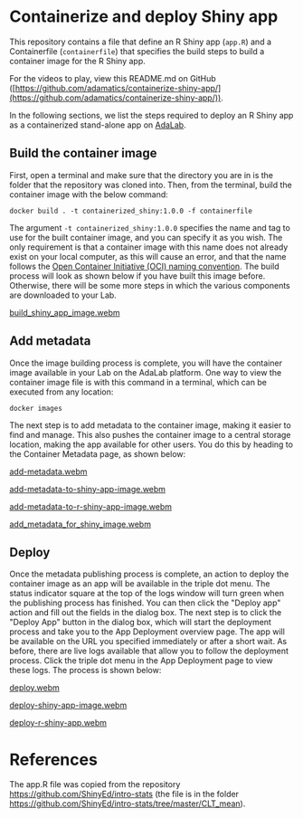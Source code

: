 # Containerize and deploy Shiny app
This repository contains a file that define an R Shiny app (`app.R`) and a Containerfile (`containerfile`) that specifies the build steps to build a container image for the R Shiny app.

For the videos to play, view this README.md on GitHub ([https://github.com/adamatics/containerize-shiny-app/](https://github.com/adamatics/containerize-shiny-app/)).

In the following sections, we list the steps required to deploy an R Shiny app as a containerized stand-alone app on [AdaLab](https://adamatics.com/index.php/platform-2/).

## Build the container image
First, open a terminal and make sure that the directory you are in is the folder that the repository was cloned into. Then, from the terminal, build the container image with the below command:

```docker build . -t containerized_shiny:1.0.0 -f containerfile```

The argument `-t containerized_shiny:1.0.0` specifies the name and tag to use for the built container image, and you can specify it as you wish. The only requirement is that a container image with this name does not already exist on your local computer, as this will cause an error, and that the name follows the [Open Container Initiative (OCI) naming convention](https://github.com/containers/image/blob/main/docker/reference/regexp.go). The build process will look as shown below if you have built this image before. Otherwise, there will be some more steps in which the various components are downloaded to your Lab.

[build_shiny_app_image.webm](https://github.com/adamatics/containerize-shiny-app/assets/149479200/f843be3d-ea55-4fd4-b55b-873fe248cc67)

## Add metadata
Once the image building process is complete, you will have the container image available in your Lab on the AdaLab platform. One way to view the container image file is with this command in a terminal, which can be executed from any location:

```docker images```

The next step is to add metadata to the container image, making it easier to find and manage. This also pushes the container image to a central storage location, making the app available for other users. You do this by heading to the Container Metadata page, as shown below:

[add-metadata.webm](https://github.com/adamatics/containerize-shiny-app/assets/149479200/c9844b90-35b2-4cf3-8a1f-e0a96c5d65fc)

[add-metadata-to-shiny-app-image.webm](https://github.com/adamatics/containerize-shiny-app/assets/149479200/7c481aaa-abaa-4daf-8399-eba5fa381415)

[add-metadata-to-r-shiny-app-image.webm](https://github.com/adamatics/containerize-shiny-app/assets/149479200/da10fd12-726e-4334-93d5-cc02b8fca40b)

[add_metadata_for_shiny_image.webm](https://github.com/adamatics/containerize-shiny-app/assets/149479200/f7134519-4ef9-4075-922a-3eb7969e12ad)

## Deploy
Once the metadata publishing process is complete, an action to deploy the container image as an app will be available in the triple dot menu. The status indicator square at the top of the logs window will turn green when the publishing process has finished. You can then click the "Deploy app" action and fill out the fields in the dialog box. The next step is to click the "Deploy App" button in the dialog box, which will start the deployment process and take you to the App Deployment overview page. The app will be available on the URL you specified immediately or after a short wait. As before, there are live logs available that allow you to follow the deployment process. Click the triple dot menu in the App Deployment page to view these logs. The process is shown below:

[deploy.webm](https://github.com/adamatics/containerize-shiny-app/assets/149479200/c3d2ea82-b8f3-4329-8d42-5a50603bdaea)

[deploy-shiny-app-image.webm](https://github.com/adamatics/containerize-shiny-app/assets/149479200/377db12e-c154-4405-bc1f-9b92ded3bb35)

[deploy-r-shiny-app.webm](https://github.com/adamatics/containerize-shiny-app/assets/149479200/0721c203-fc86-4fe6-84e8-e48d8d99e6cf)

# References
The app.R file was copied from the repository https://github.com/ShinyEd/intro-stats (the file is in the folder https://github.com/ShinyEd/intro-stats/tree/master/CLT_mean).
